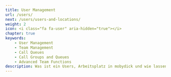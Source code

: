 ```yaml
---
title: User Management
url: /users/
next: /users/users-and-locations/
weight: 2
icon: <i class="fa fa-user" aria-hidden="true"></i>
chapter: true
keywords: 
    - User Management
    - Team Management
    - Call Queues
    - Call Groups and Queues
    - Advanced Team Functions
description: Was ist ein Users, Arbeitsplatz in mobydick und wie lassen diese sich einfach einrichten und verwalten?
---
```

